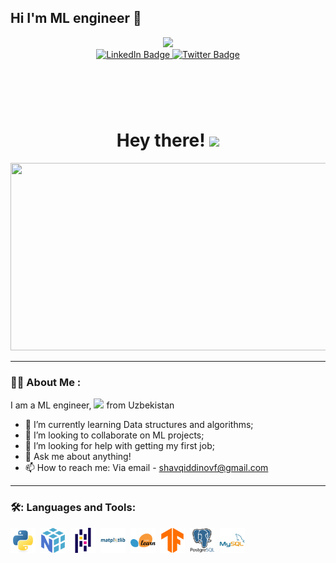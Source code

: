 ## Hi I'm ML engineer 👋

<!--
**Firdavs222/Firdavs222** is a ✨ _special_ ✨ repository because its `README.md` (this file) appears on your GitHub profile.

Here are some ideas to get you started:
- 😄 Pronouns: ...
- ⚡ Fun fact: ...
-->

<div id="header" align="center">
  <img src="https://i.giphy.com/media/v1.Y2lkPTc5MGI3NjExcmdidW9wdGw4c3FmbWdtMXB1Z2trcHd2NDdheDZmeng5aDRmMTYwayZlcD12MV9pbnRlcm5hbF9naWZfYnlfaWQmY3Q9cw/fvx95jkua5th3YeThr/giphy.gif" width="100"/>
</div>

<div id="badges", align = "center">
  <a href="https://www.linkedin.com/in/firdavs-shavqiddinov-581889254">
    <img src="https://img.shields.io/badge/LinkedIn-blue?style=for-the-badge&logo=linkedin&logoColor=white" alt="LinkedIn Badge"/>
  </a>
  <a href="https://www.x.com/@FShavqiddinov">
    <img src="https://img.shields.io/badge/X-white?style=for-the-badge&logo=X&logoColor=black" alt="Twitter Badge"/>
  </a>
</div>

<h1 align = "center">
<img src="https://komarev.com/ghpvc/?username=Firdavs222&style=flat-square&color=blue" alt=""/>
</h1>

<h1 align = "center">
  Hey there!
  <img src="https://i.giphy.com/media/v1.Y2lkPTc5MGI3NjExaTRrMzZpMnptcG9kaDZ6aGY0Y3JwMGM5dDF5bG92aXc3dzk0bWlidiZlcD12MV9pbnRlcm5hbF9naWZfYnlfaWQmY3Q9Zw/tHIRLHtNwxpjIFqPdV/giphy.gif" width="30px"/>
</h1>

<div align="center">
  <img src="https://media.assettype.com/analyticsinsight%2Fimport%2Fwp-content%2Fuploads%2F2021%2F08%2F7-Benefits-of-Data-Science.jpg" width="600" height="300"/>
</div>

---
### :man_technologist: About Me :
I am a ML engineer, <img src="https://media.giphy.com/media/WUlplcMpOCEmTGBtBW/giphy.gif" width="30"> from Uzbekistan
- 🌱 I’m currently learning Data structures and algorithms;
- 👯 I’m looking to collaborate on ML projects;
- 🤔 I’m looking for help with getting my first job;
- 💬 Ask me about anything!
- 📫 How to reach me: Via email - shavqiddinovf@gmail.com

---
### 🛠️: Languages and Tools:
<div>
  <img src="https://github.com/devicons/devicon/blob/master/icons/python/python-original.svg" title="Python" alt="Python" width="40" height="40"/>&nbsp;
  <img src="https://github.com/devicons/devicon/blob/master/icons/numpy/numpy-original.svg" title="Numpy" alt="Numpy" width="40" height="40"/>&nbsp;
  <img src="https://github.com/devicons/devicon/blob/master/icons/pandas/pandas-original.svg"  title="Pandas" alt="Pandas" width="40" height="40"/>&nbsp;
  <img src="https://github.com/devicons/devicon/blob/master/icons/matplotlib/matplotlib-original-wordmark.svg" title="MatPlotLib" alt="MatPlotLib" width="40" height="40"/>&nbsp;
  <img src="https://github.com/devicons/devicon/blob/master/icons/scikitlearn/scikitlearn-original.svg" title="ScikitLearn" alt="ScikitLearn" width="40" height="40"/>&nbsp;
  <img src="https://github.com/devicons/devicon/blob/master/icons/tensorflow/tensorflow-original.svg" title="TensorFlow" alt="TensorFlow" width="40" height="40"/>&nbsp;
  <img src="https://github.com/devicons/devicon/blob/master/icons/postgresql/postgresql-original-wordmark.svg" title="PostgreSQL"  alt="PostgreSQL" width="40" height="40"/>&nbsp;
  <img src="https://github.com/devicons/devicon/blob/master/icons/mysql/mysql-original-wordmark.svg" title="MySQL"  alt="MySQL" width="40" height="40"/>&nbsp;
</div>

